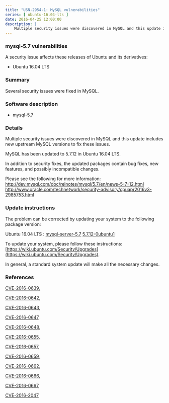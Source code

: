 ```yaml
---
title: "USN-2954-1: MySQL vulnerabilities"
series: [ ubuntu-16.04-lts ]
date: 2016-04-25 12:00:00
description: |
    Multiple security issues were discovered in MySQL and this update includes new upstream MySQL versions to fix these issues.
--- 
```

 
### mysql-5.7 vulnerabilities

A security issue affects these releases of Ubuntu and its derivatives:

* Ubuntu 16.04 LTS

### Summary

Several security issues were fixed in MySQL. 

### Software description

* mysql-5.7 

### Details

Multiple security issues were discovered in MySQL and this update includes new upstream MySQL versions to fix these issues.

MySQL has been updated to 5.7.12 in Ubuntu 16.04 LTS.

In addition to security fixes, the updated packages contain bug fixes, new features, and possibly incompatible changes.

Please see the following for more information: http://dev.mysql.com/doc/relnotes/mysql/5.7/en/news-5-7-12.html http://www.oracle.com/technetwork/security-advisory/cpuapr2016v3-2985753.html 

### Update instructions

The problem can be corrected by updating your system to the following package version:

Ubuntu 16.04 LTS
 : [mysql-server-5.7](https://launchpad.net/ubuntu/+source/mysql-5.7) <span> [5.7.12-0ubuntu1](https://launchpad.net/ubuntu/+source/mysql-5.7/5.7.12-0ubuntu1) </span> 

To update your system, please follow these instructions: [https://wiki.ubuntu.com/Security/Upgrades](https://wiki.ubuntu.com/Security/Upgrades).

In general, a standard system update will make all the necessary changes. 

### References

 [CVE-2016-0639](http://people.ubuntu.com/~ubuntu-security/cve/CVE-2016-0639), 

 [CVE-2016-0642](http://people.ubuntu.com/~ubuntu-security/cve/CVE-2016-0642), 

 [CVE-2016-0643](http://people.ubuntu.com/~ubuntu-security/cve/CVE-2016-0643), 

 [CVE-2016-0647](http://people.ubuntu.com/~ubuntu-security/cve/CVE-2016-0647), 

 [CVE-2016-0648](http://people.ubuntu.com/~ubuntu-security/cve/CVE-2016-0648), 

 [CVE-2016-0655](http://people.ubuntu.com/~ubuntu-security/cve/CVE-2016-0655), 

 [CVE-2016-0657](http://people.ubuntu.com/~ubuntu-security/cve/CVE-2016-0657), 

 [CVE-2016-0659](http://people.ubuntu.com/~ubuntu-security/cve/CVE-2016-0659), 

 [CVE-2016-0662](http://people.ubuntu.com/~ubuntu-security/cve/CVE-2016-0662), 

 [CVE-2016-0666](http://people.ubuntu.com/~ubuntu-security/cve/CVE-2016-0666), 

 [CVE-2016-0667](http://people.ubuntu.com/~ubuntu-security/cve/CVE-2016-0667), 

 [CVE-2016-2047](http://people.ubuntu.com/~ubuntu-security/cve/CVE-2016-2047)
 
